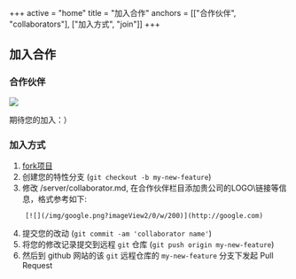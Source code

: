 +++
active = "home"
title = "加入合作"
anchors = [["合作伙伴", "collaborators"], ["加入方式", "join"]]
+++

加入合作
---
<a name="collaborators"></a>
### 合作伙伴

[![](/img/google.png?imageView2/0/w/200)](http://google.com)

期待您的加入：）

<a name="join"></a>
### 加入方式

1. [fork项目](https://github.com/h2object/h2o/fork)
2. 创建您的特性分支 (`git checkout -b my-new-feature`)
3. 修改 /server/collaborator.md, 在合作伙伴栏目添加贵公司的LOGO\链接等信息，格式参考如下:
````
	[![](/img/google.png?imageView2/0/w/200)](http://google.com)

````
4. 提交您的改动 (`git commit -am 'collaborator name'`)
4. 将您的修改记录提交到远程 `git` 仓库 (`git push origin my-new-feature`)
5. 然后到 github 网站的该 `git` 远程仓库的 `my-new-feature` 分支下发起 Pull Request
